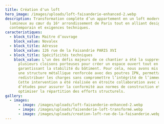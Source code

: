 ```yaml
---
title: Création d'un loft
hero_image: /images/uploads/loft-faisanderie-enhanced-2.webp
description: Transformation complète d’un appartement en un loft moderne et
  lumineux au cœur du 16ᵉ arrondissement de Paris tout en alliant design
  contemporain et exigences techniques.
caracteristiques:
  - block_title: Maitre d’ouvrage
    block_value: Novalex
  - block_title: Adresse
    block_value: 126 rue de la Faisandrie PARIS XVI
  - block_title: Spécificités techniques
    block_value: L’un des défis majeurs de ce chantier a été la suppression de
      plusieurs cloisons porteuses pour créer un espace ouvert tout en
      garantissant la stabilité du bâtiment. Pour cela, nous avons mis en place
      une structure métallique renforcée avec des poutres IPN, permettant de
      redistribuer les charges sans compromettre l’intégrité de l’immeuble.
      Cette intervention a été réalisée en étroite collaboration avec un bureau
      d’études pour assurer la conformité aux normes de construction et
      optimiser la répartition des efforts structurels.
gallery:
  - images:
      - image: /images/uploads/loft-faisanderie-enhanced-2.webp
      - image: /images/uploads/faisenderie-loft-transformé.webp
      - image: /images/uploads/creation-loft-rue-de-la-faisanderie.webp
---
```

